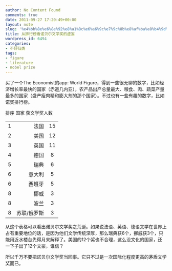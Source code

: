 ```yaml
---
author: No Content Found
comments: true
date: 2011-09-27 17:20:49+00:00
layout: note
slug: '%e4%bb%8e%e6%8e%92%e8%a1%8c%e6%a6%9c%e7%9c%8b%e8%af%ba%e8%b4%9d%e5%b0%94%e6%96%87%e5%ad%a6%e5%a5%96%e7%9a%84%e8%99%9a%e5%a6%84'
title: 从排行榜看诺贝尔文学奖的虚妄
wordpress_id: 6494
categories:
- 不好归类
tags:
- figure
- literature
- nobel prize
---
```


买了一个The Economist的app: World Figure，得到一些很无聊的数字，比如经济增长率最快的国家（赤道几内亚），农产品出产总量最大、粮食、肉、蔬菜产量最多的国家（盛产瘦肉精和膨大剂的那个国家）。不过也有一些有趣的数字，比如诺奖排行榜。



<table ><tr >排序
  国家
  获文学奖人数
</tr><tbody ><tr >
<td align="left" >1
</td>
  
<td align="right" >法国
</td>
  
<td align="center" >15
</td>
</tr><tr >
<td align="left" >2
</td>
  
<td align="right" >美国
</td>
  
<td align="center" >12
</td>
</tr><tr >
<td align="left" >3
</td>
  
<td align="right" >英国
</td>
  
<td align="center" >11
</td>
</tr><tr >
<td align="left" >4
</td>
  
<td align="right" >德国
</td>
  
<td align="center" >8
</td>
</tr><tr >
<td align="left" >5
</td>
  
<td align="right" >瑞典
</td>
  
<td align="center" >6
</td>
</tr><tr >
<td align="left" >6
</td>
  
<td align="right" >意大利
</td>
  
<td align="center" >5
</td>
</tr><tr >
<td align="left" >6
</td>
  
<td align="right" >西班牙
</td>
  
<td align="center" >5
</td>
</tr><tr >
<td align="left" >8
</td>
  
<td align="right" >挪威
</td>
  
<td align="center" >3
</td>
</tr><tr >
<td align="left" >8
</td>
  
<td align="right" >波兰
</td>
  
<td align="center" >3
</td>
</tr><tr >
<td align="left" >8
</td>
  
<td align="right" >苏联/俄罗斯
</td>
  
<td align="center" >3
</td>
</tr></tbody></table>

从这个表格可以看出诺贝尔文学奖之荒诞。如果说法语、英语、德语文学在世界上占有重要地位的话，是因为他们文学传统深厚，那么瑞典获6个，挪威获3个，只能用近水楼台先得月来解释了。美国的12个奖也不合理，这么没文化的国家，还一下子出了12个文豪，谁信？





所以千万不要把诺贝尔文学奖当回事。它只不过是一次国际化程度更高的茅盾文学奖而已。
